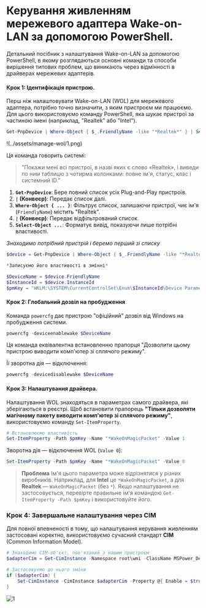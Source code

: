 # Керування живленням мережевого адаптера Wake-on-LAN за допомогою PowerShell.

Детальний посібник з налаштування Wake-on-LAN за допомогою PowerShell, в якому розглядаються основні команди та способи вирішення типових проблем, що виникають через відмінності в драйверах мережевих адаптерів.

#### Крок 1: Ідентифікація пристрою.

Перш ніж налаштовувати Wake-on-LAN (WOL) для мережевого адаптера, потрібно точно визначити, з яким пристроєм ми працюємо. Для цього використовуємо команду PowerShell, яка шукає пристрої за частиною імені (наприклад, "Realtek" або "Intel").

```powershell
Get-PnpDevice | Where-Object { $_.FriendlyName -like "*Realtek*" } | Select-Object FriendlyName, Status, Class, InstanceId
```
!(../assets/manage-wol/1.png)

Ця команда говорить системі:
> "Покажи мені всі пристрої, в назві яких є слово «Realtek», і виведи по ним таблицю з чотирма колонками: повне ім'я, статус, клас і системний ID."

1.  **`Get-PnpDevice`**: Бере повний список усіх Plug-and-Play пристроїв.
2.  **`|` (Конвеєр)**: Передає список далі.
3.  **`Where-Object { ... }`**: Фільтрує список, залишаючи пристрої, чиє ім'я (`FriendlyName`) містить "Realtek".
4.  **`|` (Конвеєр)**: Передає відфільтрований список.
5.  **`Select-Object ...`**: Форматує вивід, показуючи лише потрібні властивості.

*Знаходимо потрібний пристрій і беремо перший зі списку*

```powershell
$device = Get-PnpDevice | Where-Object { $_.FriendlyName -like "*Realtek*" } | Select-Object -First 1

*Записуємо його властивості в змінні*

$DeviceName = $device.FriendlyName
$InstanceId = $device.InstanceId
$pmKey = "HKLM:\SYSTEM\CurrentControlSet\Enum\$InstanceId\Device Parameters"
```

#### Крок 2: Глобальний дозвіл на пробудження

Команда `powercfg` дає пристрою "офіційний" дозвіл від Windows на пробудження системи.
```powershell
powercfg -deviceenablewake $DeviceName
```
Ця команда еквівалентна встановленню прапорця "Дозволити цьому пристрою виводити комп'ютер зі сплячого режиму".

Її зворотна дія — відключення:
```powershell
powercfg -devicedisablewake $DeviceName
```
#### Крок 3: Налаштування драйвера.
Налаштування WOL знаходяться в параметрах самого драйвера, які зберігаються в реєстрі.
Щоб встановити прапорець **"Тільки дозволяти магічному пакету виводити комп'ютер зі сплячого режиму"**,
використовуємо команду `Set-ItemProperty`.

```powershell
# Встановлюємо властивість
Set-ItemProperty -Path $pmKey -Name "*WakeOnMagicPacket" -Value 1
```
Зворотна дія — відключення WOL (`Value 0`):
```powershell
Set-ItemProperty -Path $pmKey -Name "*WakeOnMagicPacket" -Value 0
```
> **Проблема** Ім'я цього параметра може відрізнятися у різних виробників. Наприклад, для **Intel** це `*WakeOnMagicPacket`, а для **Realtek** — `WakeOnMagicPacket` (без `*`). Якщо налаштування не застосовується, перевірте правильне ім'я командою `Get-ItemProperty -Path $pmKey` і використовуйте його.

### Крок 4: Завершальне налаштування через CIM
Для повної впевненості в тому, що налаштування керування живленням застосовані коректно, використовуємо сучасний стандарт **CIM** (Common Information Model).

```powershell
# Знаходимо CIM-об'єкт, пов'язаний з нашим пристроєм
$adapterCim = Get-CimInstance -Namespace root\wmi -ClassName MSPower_DeviceEnable | Where-Object { $_.InstanceName -like "*$($instanceId.Split('\')[-1])*" }

# Застосовуємо до нього зміни
if ($adapterCim) {
    Set-CimInstance -CimInstance $adapterCim -Property @{ Enable = $true }
}
```

![1](../assets/manage-wol/1.png)

```
